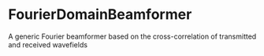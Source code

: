 # FourierDomainBeamformer
A generic Fourier beamformer based on the cross-correlation of transmitted and received wavefields
